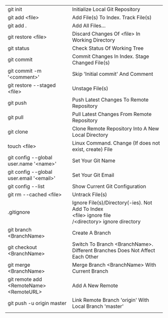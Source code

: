 |   |   |
| -------- | -------------- |
| git init | Initialize Local Git Repository |
| git add \<file> | Add File(s) To Index. Track File(s) |
| git add . | Add All Files… |
| git restore \<file> | Discard Changes Of \<file> In Working Directory |
| git status | Check Status Of Working Tree |
| git commit | Commit Changes In Index. Stage Changed File(s) |
| git commit -m '\<comment>' | Skip 'Initial commit' And Comment |
| git restore --staged \<file> | Unstage File(s) |
| git push | Push Latest Changes To Remote Repository |
| git pull | Pull Latest Changes From Remote Repository |
| git clone | Clone Remote Repository Into A New Local Directory |
| touch \<file> | Linux Command. Change (If does not exist, create) File |
| git config --global user.name '\<name>' | Set Your Git Name |
| git config --global user.email '\<email>' | Set Your Git Email |
| git config --list | Show Current Git Configuration |
| git rm --cached \<file> | Untrack File(s) |
| .gitignore | Ignore File(s)/Directory(-ies). Not Add To Index  <br> \<file> ignore file <br> /\<directory> ignore directory |
| git branch \<BranchName> | Create A Branch |
| git checkout \<BranchName> | Switch To Branch \<BranchName>. Different Branches Does Not Affect Each Other |
| git merge \<BranchName> | Merge Branch \<BranchName> With Current Branch |
| git remote add \<RemoteName> \<RemoteURL> | Add A New Remote |
| git push -u origin master | Link Remote Branch 'origin' With Local Branch 'master' |
|   |   |
